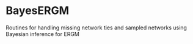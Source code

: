 # BayesERGM
Routines for handling missing network ties and sampled networks using Bayesian inference for ERGM
